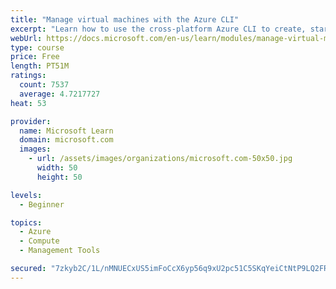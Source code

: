 ```yaml
---
title: "Manage virtual machines with the Azure CLI"
excerpt: "Learn how to use the cross-platform Azure CLI to create, start, stop, and perform other management tasks related to virtual machines in Azure."
webUrl: https://docs.microsoft.com/en-us/learn/modules/manage-virtual-machines-with-azure-cli/
type: course
price: Free
length: PT51M
ratings:
  count: 7537
  average: 4.7217727
heat: 53

provider:
  name: Microsoft Learn
  domain: microsoft.com
  images:
    - url: /assets/images/organizations/microsoft.com-50x50.jpg
      width: 50
      height: 50

levels:
  - Beginner

topics:
  - Azure
  - Compute
  - Management Tools

secured: "7zkyb2C/1L/nMNUECxUS5imFoCcX6yp56q9xU2pc51C5SKqYeiCtNtP9LQ2FR+4rysOVBnwuAIKS0NxKN0FKbCWl+YCltcpeZ3BQkIbpiXIUFiis4aw4CeLNLDniKf6d3Nu18PLvC2dwaleXAz0APtpzsgAgYHLgc9boncqXmQ/wZ+aLSYGj1HgKaJaMXpZgC7JJQyq/Ke4/gMbXJE91GIZLHBh77ZWdbrmAsMZJ7qP3suno4IVFH/5gTk919qHHEa/k+w6tdhm88wZEFtd7dhCyCmtOacxS+buz91xrVqX0INbpapQzYiGum9YfeFy8DMBidqjKPR9PxHAkoAXTs6wNbE5xaV65NGjEF/I+8/5LcquzPY4uukvwaZFzmStIJjC6nxniUoKwEbyhogD4IxqBWiOfo9wMPQxMLBplUMg=;WvUqUcMoC+yX3oAEWPp0iQ=="
---
```


